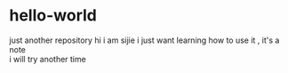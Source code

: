 # hello-world
just another repository
hi i am sijie 
i  just want learning how to use it , it's a note  
i will try another time

